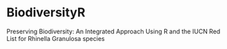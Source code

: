 # BiodiversityR
Preserving Biodiversity: An Integrated Approach Using R and the IUCN Red List for Rhinella Granulosa species
